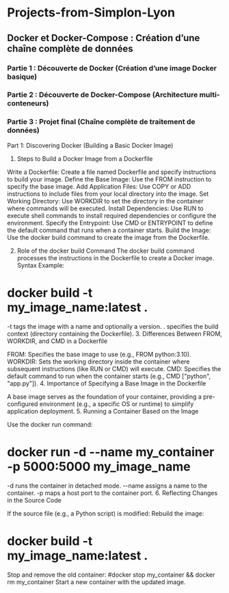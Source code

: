 # Projects-from-Simplon-Lyon
## Docker et Docker-Compose : Création d’une chaîne complète de données
### Partie 1 : Découverte de Docker (Création d’une image Docker basique)
### Partie 2 : Découverte de Docker-Compose (Architecture multi-conteneurs)
### Partie 3 : Projet final (Chaîne complète de traitement de données)



Part 1: Discovering Docker (Building a Basic Docker Image)
1. Steps to Build a Docker Image from a Dockerfile

Write a Dockerfile: Create a file named Dockerfile and specify instructions to build your image.
Define the Base Image: Use the FROM instruction to specify the base image.
Add Application Files: Use COPY or ADD instructions to include files from your local directory into the image.
Set Working Directory: Use WORKDIR to set the directory in the container where commands will be executed.
Install Dependencies: Use RUN to execute shell commands to install required dependencies or configure the environment.
Specify the Entrypoint: Use CMD or ENTRYPOINT to define the default command that runs when a container starts.
Build the Image: Use the docker build command to create the image from the Dockerfile.

2. Role of the docker build Command
The docker build command processes the instructions in the Dockerfile to create a Docker image.
Syntax Example:
# docker build -t my_image_name:latest .
-t tags the image with a name and optionally a version.
. specifies the build context (directory containing the Dockerfile).
3. Differences Between FROM, WORKDIR, and CMD in a Dockerfile

FROM: Specifies the base image to use (e.g., FROM python:3.10).
WORKDIR: Sets the working directory inside the container where subsequent instructions (like RUN or CMD) will execute.
CMD: Specifies the default command to run when the container starts (e.g., CMD ["python", "app.py"]).
4. Importance of Specifying a Base Image in the Dockerfile

A base image serves as the foundation of your container, providing a pre-configured environment (e.g., a specific OS or runtime) to simplify application deployment.
5. Running a Container Based on the Image

Use the docker run command:
# docker run -d --name my_container -p 5000:5000 my_image_name
-d runs the container in detached mode.
--name assigns a name to the container.
-p maps a host port to the container port.
6. Reflecting Changes in the Source Code

If the source file (e.g., a Python script) is modified:
Rebuild the image:
# docker build -t my_image_name:latest .
Stop and remove the old container:
#docker stop my_container && docker rm my_container
Start a new container with the updated image.
